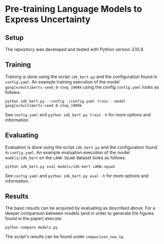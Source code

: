 # Pre-training Language Models to Express Uncertainty

## Setup
The repository was developed and tested with Python version 3.10.9. 

## Training
Training is done using the script `idk_bert.py` and the configuration found in `config.yaml`.
An example training execution of the model `google/multiberts-seed_0-step_1900k` using the config `config.yaml` looks as follows:
```shell
python idk_bert.py --config ./config.yaml train --model google/multiberts-seed_0-step_1900k
```
See `config.yaml` and `python idk_bert.py train -h` for more options and information.

## Evaluating
Evaluation is done using the script `idk_bert.py` and the configuration found in `config.yaml`.
An example evaluation execution of the model `models/idk_bert` on the `LAMA-SQuAD` dataset looks as follows:
```shell
python idk_bert.py eval models/idk-bert LAMA-squad
```
See `config.yaml` and `python idk_bert.py eval -h` for more options and information.

## Results
The basic results can be acquired by evaluating as described above. 
For a deeper comparison between models (and in order to generate the figures found in the paper) execute:
```shell
python compare_models.py
```
The script's results can be found under `comparison_new_tp`.

